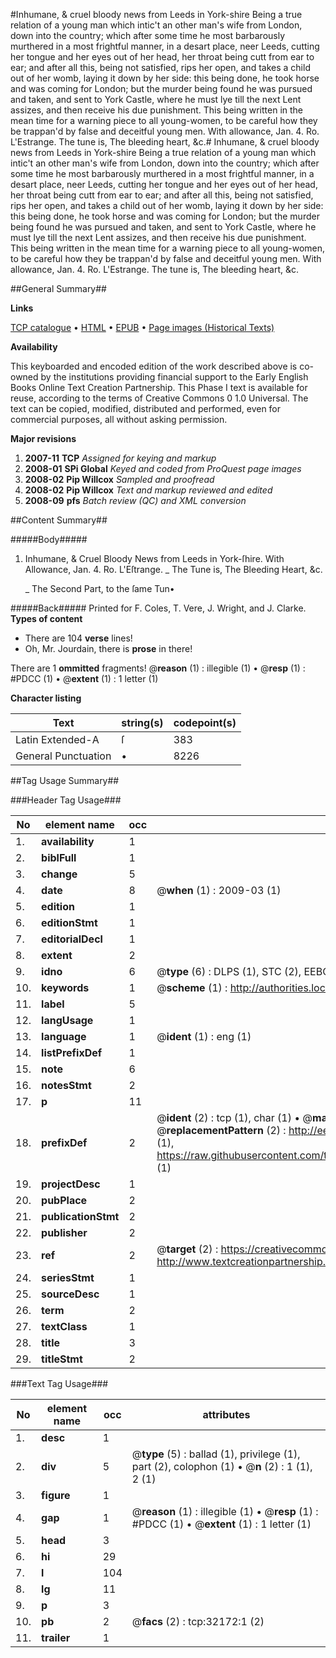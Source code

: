 #Inhumane, & cruel bloody news from Leeds in York-shire Being a true relation of a young man which intic't an other man's wife from London, down into the country; which after some time he most barbarously murthered in a most frightful manner, in a desart place, neer Leeds, cutting her tongue and her eyes out of her head, her throat being cutt from ear to ear; and after all this, being not satisfied, rips her open, and takes a child out of her womb, laying it down by her side: this being done, he took horse and was coming for London; but the murder being found he was pursued and taken, and sent to York Castle, where he must lye till the next Lent assizes, and then receive his due punishment. This being written in the mean time for a warning piece to all young-women, to be careful how they be trappan'd by false and deceitful young men. With allowance, Jan. 4. Ro. L'Estrange. The tune is, The bleeding heart, &c.#
Inhumane, & cruel bloody news from Leeds in York-shire Being a true relation of a young man which intic't an other man's wife from London, down into the country; which after some time he most barbarously murthered in a most frightful manner, in a desart place, neer Leeds, cutting her tongue and her eyes out of her head, her throat being cutt from ear to ear; and after all this, being not satisfied, rips her open, and takes a child out of her womb, laying it down by her side: this being done, he took horse and was coming for London; but the murder being found he was pursued and taken, and sent to York Castle, where he must lye till the next Lent assizes, and then receive his due punishment. This being written in the mean time for a warning piece to all young-women, to be careful how they be trappan'd by false and deceitful young men. With allowance, Jan. 4. Ro. L'Estrange. The tune is, The bleeding heart, &c.

##General Summary##

**Links**

[TCP catalogue](http://www.ota.ox.ac.uk/tcp/)  • 
[HTML](http://tei.it.ox.ac.uk/tcp/Texts-HTML/free/A45/A45890.html)  • 
[EPUB](http://tei.it.ox.ac.uk/tcp/Texts-EPUB/free/A45/A45890.epub) • 
[Page images (Historical Texts)](https://data.historicaltexts.jisc.ac.uk/view?pubId=eebo-99827749e&pageId=eebo-99827749e-32172-1)

**Availability**

This keyboarded and encoded edition of the
	       work described above is co-owned by the institutions
	       providing financial support to the Early English Books
	       Online Text Creation Partnership. This Phase I text is
	       available for reuse, according to the terms of Creative
	       Commons 0 1.0 Universal. The text can be copied,
	       modified, distributed and performed, even for
	       commercial purposes, all without asking permission.

**Major revisions**

1. __2007-11__ __TCP__ *Assigned for keying and markup*
1. __2008-01__ __SPi Global__ *Keyed and coded from ProQuest page images*
1. __2008-02__ __Pip Willcox__ *Sampled and proofread*
1. __2008-02__ __Pip Willcox__ *Text and markup reviewed and edited*
1. __2008-09__ __pfs__ *Batch review (QC) and XML conversion*

##Content Summary##

#####Body#####

1. Inhumane, & Cruel Bloody News from Leeds in York-ſhire.
With Allowance, Jan. 4. Ro. L'Eſtrange.
    _ The Tune is, The Bleeding Heart, &c.

    _ The Second Part, to the ſame Tun•

#####Back#####
Printed for F. Coles, T. Vere, J. Wright, and J. Clarke.
**Types of content**

  * There are 104 **verse** lines!
  * Oh, Mr. Jourdain, there is **prose** in there!

There are 1 **ommitted** fragments! 
 @__reason__ (1) : illegible (1)  •  @__resp__ (1) : #PDCC (1)  •  @__extent__ (1) : 1 letter (1)

**Character listing**


|Text|string(s)|codepoint(s)|
|---|---|---|
|Latin Extended-A|ſ|383|
|General Punctuation|•|8226|

##Tag Usage Summary##

###Header Tag Usage###

|No|element name|occ|attributes|
|---|---|---|---|
|1.|__availability__|1||
|2.|__biblFull__|1||
|3.|__change__|5||
|4.|__date__|8| @__when__ (1) : 2009-03 (1)|
|5.|__edition__|1||
|6.|__editionStmt__|1||
|7.|__editorialDecl__|1||
|8.|__extent__|2||
|9.|__idno__|6| @__type__ (6) : DLPS (1), STC (2), EEBO-CITATION (1), PROQUEST (1), VID (1)|
|10.|__keywords__|1| @__scheme__ (1) : http://authorities.loc.gov/ (1)|
|11.|__label__|5||
|12.|__langUsage__|1||
|13.|__language__|1| @__ident__ (1) : eng (1)|
|14.|__listPrefixDef__|1||
|15.|__note__|6||
|16.|__notesStmt__|2||
|17.|__p__|11||
|18.|__prefixDef__|2| @__ident__ (2) : tcp (1), char (1)  •  @__matchPattern__ (2) : ([0-9\-]+):([0-9IVX]+) (1), (.+) (1)  •  @__replacementPattern__ (2) : http://eebo.chadwyck.com/downloadtiff?vid=$1&page=$2 (1), https://raw.githubusercontent.com/textcreationpartnership/Texts/master/tcpchars.xml#$1 (1)|
|19.|__projectDesc__|1||
|20.|__pubPlace__|2||
|21.|__publicationStmt__|2||
|22.|__publisher__|2||
|23.|__ref__|2| @__target__ (2) : https://creativecommons.org/publicdomain/zero/1.0/ (1), http://www.textcreationpartnership.org/docs/. (1)|
|24.|__seriesStmt__|1||
|25.|__sourceDesc__|1||
|26.|__term__|2||
|27.|__textClass__|1||
|28.|__title__|3||
|29.|__titleStmt__|2||


###Text Tag Usage###

|No|element name|occ|attributes|
|---|---|---|---|
|1.|__desc__|1||
|2.|__div__|5| @__type__ (5) : ballad (1), privilege (1), part (2), colophon (1)  •  @__n__ (2) : 1 (1), 2 (1)|
|3.|__figure__|1||
|4.|__gap__|1| @__reason__ (1) : illegible (1)  •  @__resp__ (1) : #PDCC (1)  •  @__extent__ (1) : 1 letter (1)|
|5.|__head__|3||
|6.|__hi__|29||
|7.|__l__|104||
|8.|__lg__|11||
|9.|__p__|3||
|10.|__pb__|2| @__facs__ (2) : tcp:32172:1 (2)|
|11.|__trailer__|1||
